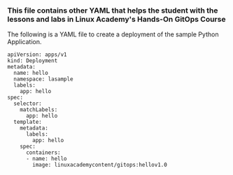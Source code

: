 ### This file contains other YAML that helps the student with the lessons and labs in Linux Academy's Hands-On GitOps Course

The following is a YAML file to create a deployment of the sample Python Application.

```
apiVersion: apps/v1
kind: Deployment
metadata:
  name: hello
  namespace: lasample
  labels:
    app: hello
spec:
  selector:
    matchLabels:
      app: hello
  template:
    metadata:
      labels:
        app: hello
    spec:
      containers:
      - name: hello
        image: linuxacademycontent/gitops:hellov1.0
```


